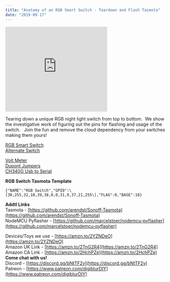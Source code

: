 ```yaml
---
title: "Anatomy of an RGB Smart Switch - Teardown and Flash Tasmota"
date: "2019-09-17"
---
```


<iframe allowfullscreen data-thumbnail-src="https://i.ytimg.com/vi/JDt74GjLe9g/0.jpg" frameborder="0" height="266" src="https://www.youtube.com/embed/JDt74GjLe9g?feature=player_embedded" width="320"></iframe>

  
  
Tearing down a unique RGB night light switch from top to bottom.  We show the investigative work of figuring out the pins for flashing and usage of the switch.   Join the fun and remove the cloud dependency from your switches making them yours!  
  
[RGB Smart Switch](https://amzn.to/2N6rS6D)  
[Alternate Switch](https://amzn.to/2LySlb1)  
  
[Volt Meter](https://amzn.to/2NUmmDC)  
[Dupont Jumpers](https://amzn.to/2LELewv)  
[CH340G Usb to Serial](https://amzn.to/2A36R4d)  
  
**RGB Switch Tasmota Template**  
```
{"NAME":"RGB Switch","GPIO":\[30,255,32,10,39,38,0,0,31,9,37,21,255\],"FLAG":0,"BASE":18}  
```
  
**Addtl Links**  
Tasmota - [https://github.com/arendst/Sonoff-Tasmota](https://github.com/arendst/Sonoff-Tasmota)  
NodeMCU Pyflasher - [https://github.com/marcelstoer/nodemcu-pyflasher](https://github.com/marcelstoer/nodemcu-pyflasher)  
  
Devices/Toys we use - [https://amzn.to/2YZNDeO](https://amzn.to/2YZNDeO)  
Amazon UK Link - [https://amzn.to/2TnG2R4](https://amzn.to/2TnG2R4)  
Amazon CA Link - [https://amzn.to/2HchPZe](https://amzn.to/2HchPZe)  
**Come chat with us!**  
Discord - [https://discord.gg/bNtTF2v](https://discord.gg/bNtTF2v)  
Patreon - [https://www.patreon.com/digiblurDIY](https://www.patreon.com/digiblurDIY)
